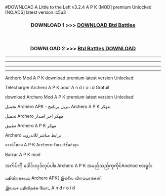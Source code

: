 #DOWNLOAD A Little to the Left v3.2.4 A P K [MOD] premium Unlocked [NO.ADS] latest version ic5u3 



<div align="center">

<h3>DOWNLOAD 1 >>> <a href="https://getmod1.web.app/?judule=Btd Battles">DOWNLOAD Btd Battles</a></h3><br>

<h3>DOWNLOAD 2 >>> <a href="https://getmod1.web.app/?judule=Btd Battles">Btd Battles DOWNLOAD </a></h3>

</div>


----------------------------------------------------------

----------------------------------------------------------

----------------------------------------------------------

----------------------------------------------------------


Archero  Mod A P K download premium latest version Unlocked

Télécharger  Archero  A P K pour A n d r o i d Gratuit

download Archero  Mod A P K premium latest version Unlocked

تحميل Archero  APK - تنزيل برنامج Archero  A P K مهكر

تحميل Archero  مهكر اخر اصدار

تطبيق Archero  A P K مهكر

Archero  برابط مباشر للاندرويد

ดาวน์โหลด A P K Archero  รับเวอร์ชันล่าสุด

Baixar A P K mod

အက်ပ်ကို ဒေါင်းလုဒ်လုပ်ပါ။ Archero  A P K အမည်သည်ကူကိုင်Andriod ဗားရှင်း

பதிவிறக்கவும் Archero  APK[ இல்லை விளம்பரங்கள்] 
 
இலவச பதிவிறக்க மோட் A n d r o i d




